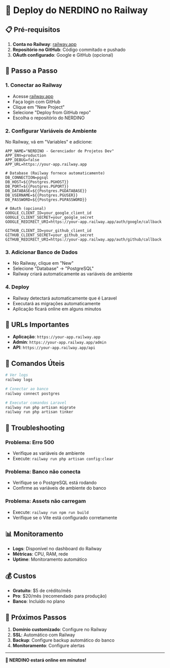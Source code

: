 # 🚀 Deploy do NERDINO no Railway

## 📋 Pré-requisitos

1. **Conta no Railway**: [railway.app](https://railway.app)
2. **Repositório no GitHub**: Código commitado e pushado
3. **OAuth configurado**: Google e GitHub (opcional)

## 🔧 Passo a Passo

### 1. **Conectar ao Railway**
- Acesse [railway.app](https://railway.app)
- Faça login com GitHub
- Clique em "New Project"
- Selecione "Deploy from GitHub repo"
- Escolha o repositório do NERDINO

### 2. **Configurar Variáveis de Ambiente**
No Railway, vá em "Variables" e adicione:

```env
APP_NAME="NERDINO - Gerenciador de Projetos Dev"
APP_ENV=production
APP_DEBUG=false
APP_URL=https://your-app.railway.app

# Database (Railway fornece automaticamente)
DB_CONNECTION=pgsql
DB_HOST=${{Postgres.PGHOST}}
DB_PORT=${{Postgres.PGPORT}}
DB_DATABASE=${{Postgres.PGDATABASE}}
DB_USERNAME=${{Postgres.PGUSER}}
DB_PASSWORD=${{Postgres.PGPASSWORD}}

# OAuth (opcional)
GOOGLE_CLIENT_ID=your_google_client_id
GOOGLE_CLIENT_SECRET=your_google_secret
GOOGLE_REDIRECT_URI=https://your-app.railway.app/auth/google/callback

GITHUB_CLIENT_ID=your_github_client_id
GITHUB_CLIENT_SECRET=your_github_secret
GITHUB_REDIRECT_URI=https://your-app.railway.app/auth/github/callback
```

### 3. **Adicionar Banco de Dados**
- No Railway, clique em "New"
- Selecione "Database" → "PostgreSQL"
- Railway criará automaticamente as variáveis de ambiente

### 4. **Deploy**
- Railway detectará automaticamente que é Laravel
- Executará as migrações automaticamente
- Aplicação ficará online em alguns minutos

## 🎯 URLs Importantes

- **Aplicação**: `https://your-app.railway.app`
- **Admin**: `https://your-app.railway.app/admin`
- **API**: `https://your-app.railway.app/api`

## 🔧 Comandos Úteis

```bash
# Ver logs
railway logs

# Conectar ao banco
railway connect postgres

# Executar comandos Laravel
railway run php artisan migrate
railway run php artisan tinker
```

## 🚨 Troubleshooting

### Problema: Erro 500
- Verifique as variáveis de ambiente
- Execute: `railway run php artisan config:clear`

### Problema: Banco não conecta
- Verifique se o PostgreSQL está rodando
- Confirme as variáveis de ambiente do banco

### Problema: Assets não carregam
- Execute: `railway run npm run build`
- Verifique se o Vite está configurado corretamente

## 📊 Monitoramento

- **Logs**: Disponível no dashboard do Railway
- **Métricas**: CPU, RAM, rede
- **Uptime**: Monitoramento automático

## 💰 Custos

- **Gratuito**: $5 de crédito/mês
- **Pro**: $20/mês (recomendado para produção)
- **Banco**: Incluído no plano

## 🎉 Próximos Passos

1. **Domínio customizado**: Configure no Railway
2. **SSL**: Automático com Railway
3. **Backup**: Configure backup automático do banco
4. **Monitoramento**: Configure alertas

---

**🎯 NERDINO estará online em minutos!**
